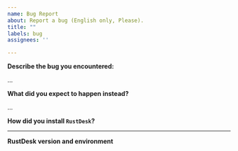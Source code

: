 ```yaml
---
name: Bug Report
about: Report a bug (English only, Please).
title: ""
labels: bug
assignees: ''

---
```


<!-- Hey there, thank you for creating an issue! -->

**Describe the bug you encountered:**

...

**What did you expect to happen instead?**

...


**How did you install `RustDesk`?**

<!-- GitHub release, build from source, Windows portable version, etc. -->

---

**RustDesk version and environment**

<!--
In order to reproduce your issue, please add some information about the environment
in which you're running RustDesk.
-->
